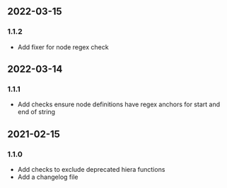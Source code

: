 ## 2022-03-15
### 1.1.2
 * Add fixer for node regex check

## 2022-03-14
### 1.1.1
 * Add checks ensure node definitions have regex anchors for start and end of string

## 2021-02-15
### 1.1.0
 * Add checks to exclude deprecated hiera functions
 * Add a changelog file

